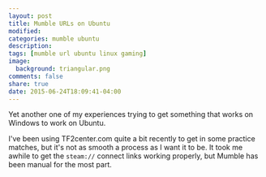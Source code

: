 ```yaml
---
layout: post
title: Mumble URLs on Ubuntu
modified:
categories: mumble ubuntu
description:
tags: [mumble url ubuntu linux gaming]
image: 
  background: triangular.png
comments: false
share: true
date: 2015-06-24T18:09:41-04:00
---
```


Yet another one of my experiences trying to get something that works on Windows to work on Ubuntu.

I've been using TF2center.com quite a bit recently to get in some practice matches, but it's not as smooth a process as I 
want it to be. It took me awhile to get the `steam://` connect links working properly, 
but Mumble has been manual for the most part.
